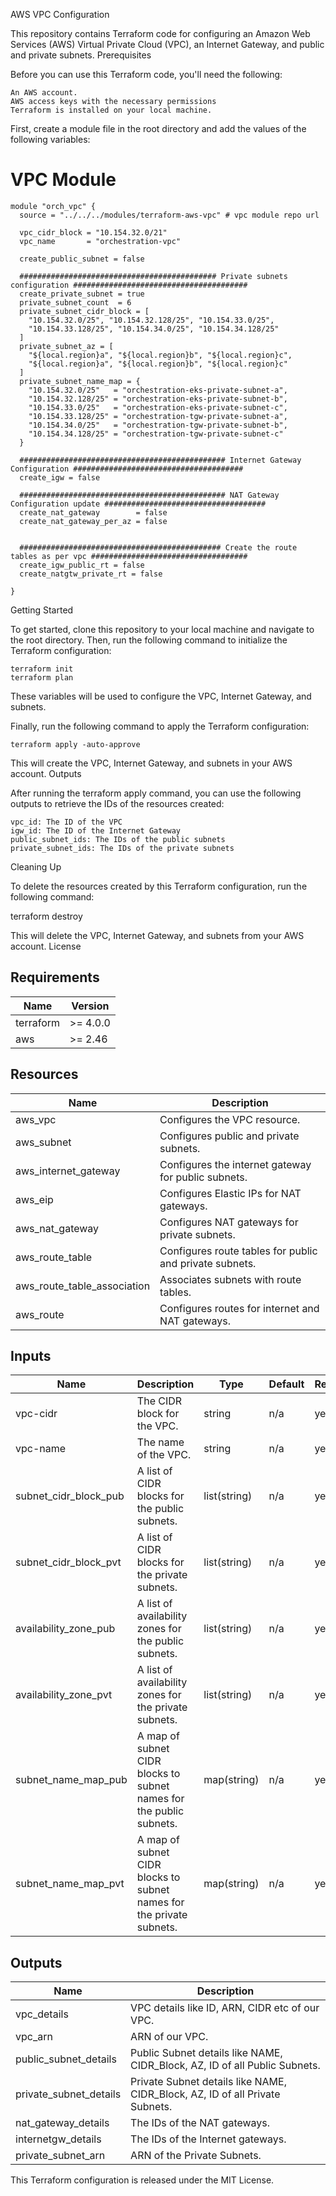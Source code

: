 AWS VPC Configuration

This repository contains Terraform code for configuring an Amazon Web Services (AWS) Virtual Private Cloud (VPC), an Internet Gateway, and public and private subnets.
Prerequisites

Before you can use this Terraform code, you'll need the following:

    An AWS account.
    AWS access keys with the necessary permissions
    Terraform is installed on your local machine.

First, create a module file in the root directory and add the values of the following variables:

# VPC Module ########################################################################################################
```
module "orch_vpc" {
  source = "../../../modules/terraform-aws-vpc" # vpc module repo url

  vpc_cidr_block = "10.154.32.0/21"
  vpc_name       = "orchestration-vpc"

  create_public_subnet = false
  
  ############################################ Private subnets configuration #######################################
  create_private_subnet = true
  private_subnet_count  = 6
  private_subnet_cidr_block = [
    "10.154.32.0/25", "10.154.32.128/25", "10.154.33.0/25",
    "10.154.33.128/25", "10.154.34.0/25", "10.154.34.128/25"
  ]
  private_subnet_az = [
    "${local.region}a", "${local.region}b", "${local.region}c",
    "${local.region}a", "${local.region}b", "${local.region}c"
  ]
  private_subnet_name_map = {
    "10.154.32.0/25"   = "orchestration-eks-private-subnet-a",
    "10.154.32.128/25" = "orchestration-eks-private-subnet-b",
    "10.154.33.0/25"   = "orchestration-eks-private-subnet-c",
    "10.154.33.128/25" = "orchestration-tgw-private-subnet-a",
    "10.154.34.0/25"   = "orchestration-tgw-private-subnet-b",
    "10.154.34.128/25" = "orchestration-tgw-private-subnet-c"
  }

  ############################################## Internet Gateway Configuration ######################################
  create_igw = false

  ############################################## NAT Gateway Configuration update ####################################
  create_nat_gateway        = false
  create_nat_gateway_per_az = false

  
  ############################################# Create the route tables as per vpc ###################################
  create_igw_public_rt = false
  create_natgtw_private_rt = false

}
```

Getting Started

To get started, clone this repository to your local machine and navigate to the root directory. Then, run the following command to initialize the Terraform configuration:

```
terraform init
terraform plan
```

These variables will be used to configure the VPC, Internet Gateway, and subnets.

Finally, run the following command to apply the Terraform configuration:

```
terraform apply -auto-approve
```

This will create the VPC, Internet Gateway, and subnets in your AWS account.
Outputs

After running the terraform apply command, you can use the following outputs to retrieve the IDs of the resources created:

    vpc_id: The ID of the VPC
    igw_id: The ID of the Internet Gateway
    public_subnet_ids: The IDs of the public subnets
    private_subnet_ids: The IDs of the private subnets

Cleaning Up

To delete the resources created by this Terraform configuration, run the following command:

terraform destroy

This will delete the VPC, Internet Gateway, and subnets from your AWS account.
License

## Requirements

| Name | Version |
|------|---------|
| terraform | >= 4.0.0 |
| aws | >= 2.46 |


## Resources
| Name | Description |
|-----|-------------|
| aws_vpc | Configures the VPC resource. |
| aws_subnet | Configures public and private subnets. |
| aws_internet_gateway | Configures the internet gateway for public subnets. |
| aws_eip | Configures Elastic IPs for NAT gateways. |
| aws_nat_gateway | Configures NAT gateways for private subnets. |
| aws_route_table | Configures route tables for public and private subnets. |
| aws_route_table_association | Associates subnets with route tables. |
| aws_route | Configures routes for internet and NAT gateways. |


## Inputs
| Name | Description | Type	| Default | Required |
|------|-------------|------|---------|----------|
| vpc-cidr | The CIDR block for the VPC. | string | n/a | yes |
| vpc-name | The name of the VPC. |	string | n/a | yes |
| subnet_cidr_block_pub | A list of CIDR blocks for the public subnets. | list(string) | n/a | yes |
| subnet_cidr_block_pvt | A list of CIDR blocks for the private subnets. | list(string) | n/a | yes |
| availability_zone_pub	| A list of availability zones for the public subnets. | list(string) |	n/a | yes |
| availability_zone_pvt | A list of availability zones for the private subnets. | list(string) | n/a | yes |
| subnet_name_map_pub |	A map of subnet CIDR blocks to subnet names for the public subnets. | map(string) |	n/a | yes |
| subnet_name_map_pvt |	A map of subnet CIDR blocks to subnet names for the private subnets. | map(string) | n/a | yes |


## Outputs
| Name | Description |
|-----|-------------|
| vpc_details | VPC details like ID, ARN, CIDR etc of our VPC. |
| vpc_arn | ARN of our VPC. |
| public_subnet_details | Public Subnet details like NAME, CIDR_Block, AZ, ID of all Public Subnets. |
| private_subnet_details | Private Subnet details like NAME, CIDR_Block, AZ, ID of all Private Subnets. |
| nat_gateway_details | The IDs of the NAT gateways. |
| internetgw_details | The IDs of the Internet gateways. |
| private_subnet_arn | ARN of the Private Subnets. |


This Terraform configuration is released under the MIT License.

